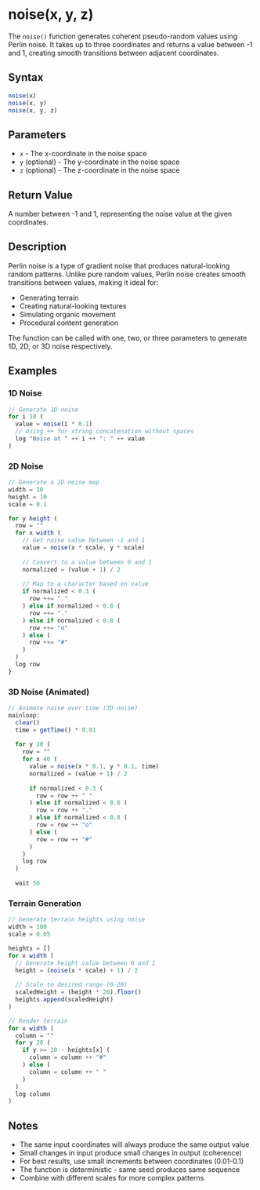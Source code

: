 # noise(x, y, z)

The `noise()` function generates coherent pseudo-random values using Perlin noise. It takes up to three coordinates and returns a value between -1 and 1, creating smooth transitions between adjacent coordinates.

## Syntax

```javascript
noise(x)
noise(x, y)
noise(x, y, z)
```

## Parameters

- `x` - The x-coordinate in the noise space
- `y` (optional) - The y-coordinate in the noise space
- `z` (optional) - The z-coordinate in the noise space

## Return Value

A number between -1 and 1, representing the noise value at the given coordinates.

## Description

Perlin noise is a type of gradient noise that produces natural-looking random patterns. Unlike pure random values, Perlin noise creates smooth transitions between values, making it ideal for:

- Generating terrain
- Creating natural-looking textures
- Simulating organic movement
- Procedural content generation

The function can be called with one, two, or three parameters to generate 1D, 2D, or 3D noise respectively.

## Examples

### 1D Noise

```javascript
// Generate 1D noise
for i 10 (
  value = noise(i * 0.1)
  // Using ++ for string concatenation without spaces
  log "Noise at " ++ i ++ ": " ++ value
)
```

### 2D Noise

```javascript
// Generate a 2D noise map
width = 10
height = 10
scale = 0.1

for y height (
  row = ""
  for x width (
    // Get noise value between -1 and 1
    value = noise(x * scale, y * scale)
    
    // Convert to a value between 0 and 1
    normalized = (value + 1) / 2
    
    // Map to a character based on value
    if normalized < 0.3 (
      row ++= " "
    ) else if normalized < 0.6 (
      row ++= "."
    ) else if normalized < 0.8 (
      row ++= "o"
    ) else (
      row ++= "#"
    )
  )
  log row
}
```

### 3D Noise (Animated)

```javascript
// Animate noise over time (3D noise)
mainloop:
  clear()
  time = getTime() * 0.01
  
  for y 20 (
    row = ""
    for x 40 (
      value = noise(x * 0.1, y * 0.1, time)
      normalized = (value + 1) / 2
      
      if normalized < 0.3 (
        row = row ++ " "
      ) else if normalized < 0.6 (
        row = row ++ "."
      ) else if normalized < 0.8 (
        row = row ++ "o"
      ) else (
        row = row ++ "#"
      )
    )
    log row
  )
  
  wait 50
```

### Terrain Generation

```javascript
// Generate terrain heights using noise
width = 100
scale = 0.05

heights = []
for x width (
  // Generate height value between 0 and 1
  height = (noise(x * scale) + 1) / 2
  
  // Scale to desired range (0-20)
  scaledHeight = (height * 20).floor()
  heights.append(scaledHeight)
)

// Render terrain
for x width (
  column = ""
  for y 20 (
    if y >= 20 - heights[x] (
      column = column ++ "#"
    ) else (
      column = column ++ " "
    )
  )
  log column
)
```

## Notes

- The same input coordinates will always produce the same output value
- Small changes in input produce small changes in output (coherence)
- For best results, use small increments between coordinates (0.01-0.1)
- The function is deterministic - same seed produces same sequence
- Combine with different scales for more complex patterns